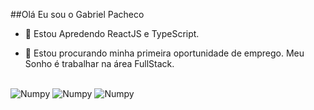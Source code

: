 ##Olá Eu sou o Gabriel Pacheco 

- 🌱 Estou Apredendo ReactJS e TypeScript.

- 🔭 Estou procurando minha primeira oportunidade de emprego. Meu Sonho é trabalhar na área FullStack.

##

  <div style="flex-basis: 48%;">
    <a><img align="center" alt="Numpy" src="https://img.shields.io/badge/YouTube-FF0000?style=for-the-badge&logo=youtube&logoColor=white">
    </a>
    <a><img align="center" alt="Numpy" src="https://img.shields.io/badge/Instagram-E4405F?style=for-the-badge&logo=instagram&logoColor=white">
    </a>
    <a><img align="center" alt="Numpy" src="https://img.shields.io/badge/Gmail-D14836?style=for-the-badge&logo=gmail&logoColor=white">
    </a>
  </div>

